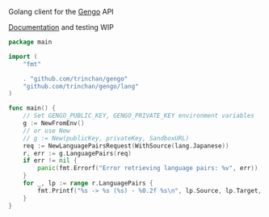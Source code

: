 Golang client for the [Gengo](https://gengo.com) API

[Documentation](https://godoc.org/github.com/trinchan/gengo) and testing WIP

```go
package main

import (
	"fmt"

	. "github.com/trinchan/gengo"
	"github.com/trinchan/gengo/lang"
)

func main() {
	// Set GENGO_PUBLIC_KEY, GENGO_PRIVATE_KEY environment variables
	g := NewFromEnv()
	// or use New
	// g := New(publicKey, privateKey, SandboxURL)
	req := NewLanguagePairsRequest(WithSource(lang.Japanese))
	r, err := g.LanguagePairs(req)
	if err != nil {
		panic(fmt.Errorf("Error retrieving language pairs: %v", err))
	}
	for _, lp := range r.LanguagePairs {
		fmt.Printf("%s -> %s (%s) - %0.2f %s\n", lp.Source, lp.Target, lp.Tier, lp.UnitPrice, lp.Currency)
	}
}
```
